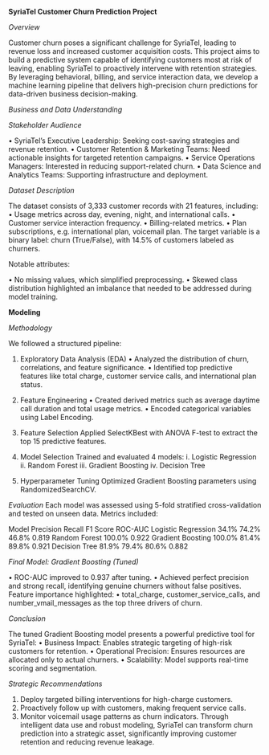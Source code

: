  **SyriaTel Customer Churn Prediction Project**

*Overview*

Customer churn poses a significant challenge for SyriaTel, leading to revenue loss and increased customer acquisition costs. This project aims to build a predictive system capable of identifying customers most at risk of leaving, enabling SyriaTel to proactively intervene with retention strategies. By leveraging behavioral, billing, and service interaction data, we develop a machine learning pipeline that delivers high-precision churn predictions for data-driven business decision-making.

*Business and Data Understanding*

*Stakeholder Audience*

•	SyriaTel’s Executive Leadership: Seeking cost-saving strategies and revenue retention.
•	Customer Retention & Marketing Teams: Need actionable insights for targeted retention campaigns.
•	Service Operations Managers: Interested in reducing support-related churn.
•	Data Science and Analytics Teams: Supporting infrastructure and deployment.

*Dataset Description*

The dataset consists of 3,333 customer records with 21 features, including:
•	Usage metrics across day, evening, night, and international calls.
•	Customer service interaction frequency.
•	Billing-related metrics.
•	Plan subscriptions, e.g. international plan, voicemail plan.
The target variable is a binary label: churn (True/False), with 14.5% of customers labeled as churners.

Notable attributes:

•	No missing values, which simplified preprocessing.
•	Skewed class distribution highlighted an imbalance that needed to be addressed during model training.


**Modeling**

*Methodology*

We followed a structured pipeline:
1.	Exploratory Data Analysis (EDA)
•	Analyzed the distribution of churn, correlations, and feature significance.
•	Identified top predictive features like total charge, customer service calls, and international plan status.

3.	Feature Engineering
•	Created derived metrics such as average daytime call duration and total usage metrics.
•	Encoded categorical variables using Label Encoding.

5.	Feature Selection
Applied SelectKBest with ANOVA F-test to extract the top 15 predictive features.


7.	Model Selection
Trained and evaluated 4 models:
i.	Logistic Regression
ii.	Random Forest
iii.	Gradient Boosting
iv.	Decision Tree
9.	Hyperparameter Tuning
Optimized Gradient Boosting parameters using RandomizedSearchCV.

 *Evaluation*
Each model was assessed using 5-fold stratified cross-validation and tested on unseen data. Metrics included:

Model	Precision	Recall	F1 Score	ROC-AUC
Logistic Regression	34.1%	74.2%	46.8%	0.819
Random Forest	100.0%			0.922
Gradient Boosting	100.0%	81.4%	89.8%	0.921
Decision Tree	81.9%	79.4%	80.6%	0.882

*Final Model: Gradient Boosting (Tuned)*

•	ROC-AUC improved to 0.937 after tuning.
•	Achieved perfect precision and strong recall, identifying genuine churners without false positives.
 Feature importance highlighted:
•	total_charge, customer_service_calls, and number_vmail_messages as the top three drivers of churn.

*Conclusion*

The tuned Gradient Boosting model presents a powerful predictive tool for SyriaTel:
•	Business Impact: Enables strategic targeting of high-risk customers for retention.
•	Operational Precision: Ensures resources are allocated only to actual churners.
•	Scalability: Model supports real-time scoring and segmentation.

 *Strategic Recommendations*
1.	Deploy targeted billing interventions for high-charge customers.
2.	Proactively follow up with customers, making frequent service calls.
3.	Monitor voicemail usage patterns as churn indicators.
Through intelligent data use and robust modeling, SyriaTel can transform churn prediction into a strategic asset, significantly improving customer retention and reducing revenue leakage.




